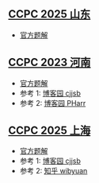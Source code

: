 ## [CCPC 2025 山东](https://codeforces.com/gym/105930)

- [官方题解](https://cdn.vjudge.net.cn/b483e91a47bacb39c1a272880afca2fd)

## [CCPC 2023 河南](https://codeforces.com/gym/104354)

- [官方题解](https://codeforces.com/gym/104354/attachments/download/20062/solution%20(2).pdf)
- 参考 1: [博客园 cjjsb](https://www.cnblogs.com/cjjsb/p/17893168)
- 参考 2: [博客园 PHarr](https://www.cnblogs.com/PHarr/p/17416213.html)

## [CCPC 2025 上海](https://codeforces.com/gym/105992)

- [官方题解](https://cdn.vjudge.net.cn/6e4c07336fe6b626d7b53b1be279ae58)
- 参考 1: [博客园 cjjsb](https://www.cnblogs.com/cjjsb/p/18982434)
- 参考 2: [知乎 wibyuan](https://zhuanlan.zhihu.com/p/1925082868499060714)
